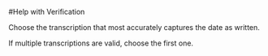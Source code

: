 #Help with Verification

Choose the transcription that most accurately captures the date as written. 

If multiple transcriptions are valid, choose the first one.

